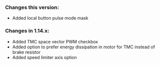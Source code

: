 ### Changes this version:
- Added local button pulse mode mask

### Changes in 1.14.x:
- Added TMC space vector PWM checkbox
- Added option to prefer energy dissipation in motor for TMC instead of brake resistor
- Added speed limiter axis option